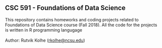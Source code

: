 ## CSC 591 - Foundations of Data Science

This repository contains homeworks and coding projects related to Foundations of Data Science course (Fall 2018). All the code for the projects is written in R programming langugage  
<br/>Author: Rutvik Kolhe (rkolhe@ncsu.edu)
